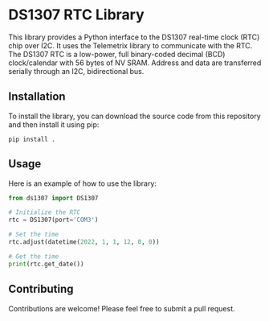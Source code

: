 # DS1307 RTC Library

This library provides a Python interface to the DS1307 real-time clock (RTC) chip over I2C. It uses the Telemetrix library to communicate with the RTC. The DS1307 RTC is a low-power, full binary-coded decimal (BCD) clock/calendar with 56 bytes of NV SRAM. Address and data are transferred serially through an I2C, bidirectional bus.

## Installation

To install the library, you can download the source code from this repository and then install it using pip:

```
pip install .
```

## Usage

Here is an example of how to use the library:

```python
from ds1307 import DS1307

# Initialize the RTC
rtc = DS1307(port='COM3')

# Set the time
rtc.adjust(datetime(2022, 1, 1, 12, 0, 0))

# Get the time
print(rtc.get_date())
```

## Contributing

Contributions are welcome! Please feel free to submit a pull request.
